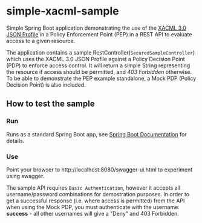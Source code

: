 # simple-xacml-sample

Simple Spring Boot application demonstrating the use of the [XACML 3.0 JSON Profile]( http://docs.oasis-open.org/xacml/xacml-json-http/v1.0/xacml-json-http-v1.0.html) in a Policy Enforcement Point (PEP) in a REST API to evaluate access to a given resource.

The application contains a sample RestController(`SecuredSampleController`) which uses the XACML 3.0 JSON Profile against a Policy Decision Point (PDP) to enforce access control. It will return a simple String representing the resource if access should be permitted, and *403 Forbidden* otherwise. To be able to demonstrate the PEP example standalone, a Mock PDP (Policy Decision Point) is also included.

## How to test the sample

### Run

Runs as a standard Spring Boot app, see [Spring Boot Documentation](https://docs.spring.io/spring-boot/docs/current/reference/html/using-boot-running-your-application.html) for details.

### Use

Point your browser to http://localhost:8080/swagger-ui.html to experiment using swagger. 

The sample API requires `Basic Authentication`, however it accepts all username/password combinations for demostration purposes. In order to get a successful response (i.e. where access is permitted) from the API when using the Mock PDP, you must authenticate with the username: **success** - all other usernames will give a "Deny" and 403 Forbidden. 



